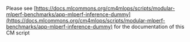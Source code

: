 Please see [https://docs.mlcommons.org/cm4mlops/scripts/modular-mlperf-benchmarks/app-mlperf-inference-dummy](https://docs.mlcommons.org/cm4mlops/scripts/modular-mlperf-benchmarks/app-mlperf-inference-dummy) for the documentation of this CM script
